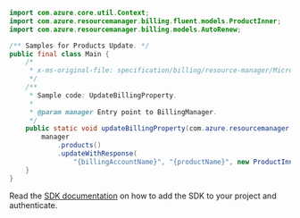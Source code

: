 ```java
import com.azure.core.util.Context;
import com.azure.resourcemanager.billing.fluent.models.ProductInner;
import com.azure.resourcemanager.billing.models.AutoRenew;

/** Samples for Products Update. */
public final class Main {
    /*
     * x-ms-original-file: specification/billing/resource-manager/Microsoft.Billing/stable/2020-05-01/examples/UpdateProduct.json
     */
    /**
     * Sample code: UpdateBillingProperty.
     *
     * @param manager Entry point to BillingManager.
     */
    public static void updateBillingProperty(com.azure.resourcemanager.billing.BillingManager manager) {
        manager
            .products()
            .updateWithResponse(
                "{billingAccountName}", "{productName}", new ProductInner().withAutoRenew(AutoRenew.OFF), Context.NONE);
    }
}
```

Read the [SDK documentation](https://github.com/Azure/azure-sdk-for-java/blob/azure-resourcemanager-billing_1.0.0-beta.2/sdk/billing/azure-resourcemanager-billing/README.md) on how to add the SDK to your project and authenticate.

